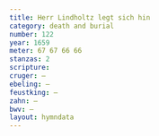 ```yaml
---
title: Herr Lindholtz legt sich hin
category: death and burial
number: 122
year: 1659
meter: 67 67 66 66
stanzas: 2
scripture: 
cruger: —
ebeling: —
feustking: —
zahn: —
bwv: —
layout: hymndata
---
```

<br>

